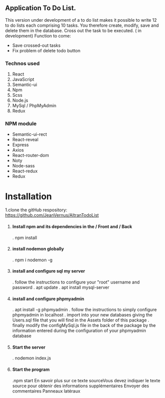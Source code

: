 ## Application To Do List.

This version under development of a to do list makes it possible to write 12 to do lists each comprising 10 tasks.
You therefore create, modify, save and delete them in the database.
Cross out the task to be executed.
( in development)
Function to come: 
* Save crossed-out tasks
* Fix problem of delete todo button


### Technos used

1. React
1. JavaScript
1. Semantic-ui
1. Npm
1. Scss
1. Node.js
1. MySql / PhpMyAdmin
1. Redux

### NPM module

* Semantic-ui-rect
* React-reveal
* Express
* Axios
* React-router-dom
* Noty
* Node-sass
* React-redux
* Redux

# Installation

1.clone the gitHub respository: https://github.com/JeanVernus/AltranTodoList

1. #### Install npm and its dependencies in the / Front and / Back
      . npm install
1. #### install nodemon globally
      . npm i nodemon -g
1. #### install and configure sql my server
      . follow the instructions to configure your "root" username and password
      . apt update
      . apt install mysql-server
1. #### install and configure phpmyadmin
      . apt install -g phpmyadmin
      . follow the instructions to simply configure phpmyadmin in localhost
      . import into your new databases giving the Users.sql file that you will find in the Assets folder of this package
      . finally modify the configMySql.js file in the back of the package by the information entered during the configuration of your phpmyadmin database
1. #### Start the server
      . nodemon index.js
1. #### Start the program
      .npm start 
En savoir plus sur ce texte sourceVous devez indiquer le texte source pour obtenir des informations supplémentaires
Envoyer des commentaires
Panneaux latéraux